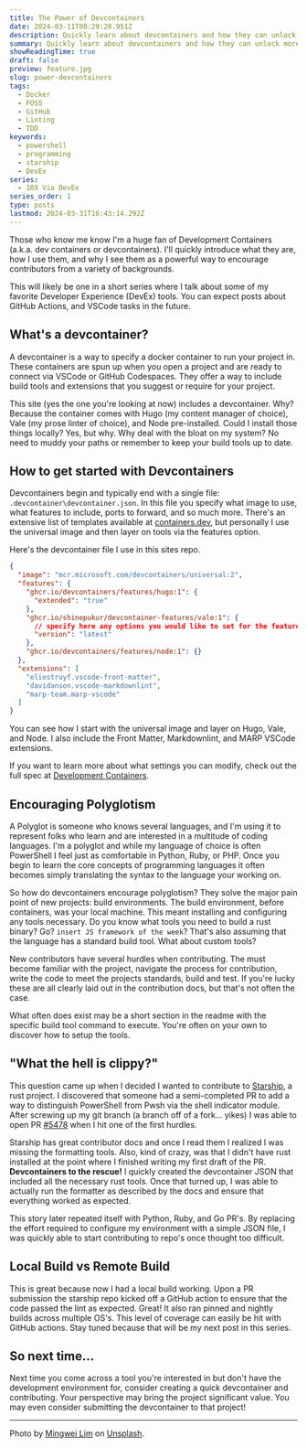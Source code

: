 ```yaml
---
title: The Power of Devcontainers
date: 2024-03-11T00:29:20.951Z
description: Quickly learn about devcontainers and how they can unlock more contributors to your projects.
summary: Quickly learn about devcontainers and how they can unlock more contributors to your projects.
showReadingTime: true
draft: false
preview: feature.jpg
slug: power-devcontainers
tags:
  - Docker
  - FOSS
  - GitHub
  - Linting
  - TDD
keywords:
  - powershell
  - programming
  - starship
  - DevEx
series:
  - 10X Via DevEx
series_order: 1
type: posts
lastmod: 2024-03-31T16:43:14.292Z
---
```


Those who know me know I'm a huge fan of Development Containers (a.k.a. dev
containers or devcontainers). I'll quickly introduce what they are, how I use
them, and why I see them as a powerful way to encourage contributors from a
variety of backgrounds.

This will likely be one in a short series where I talk about some of my favorite
Developer Experience (DevEx) tools. You can expect posts about GitHub Actions,
and VSCode tasks in the future.

## What's a devcontainer?

A devcontainer is a way to specify a docker container to run your project in.
These containers are spun up when you open a project and are ready to connect
via VSCode or GitHub Codespaces. They offer a way to include build tools and
extensions that you suggest or require for your project.

This site (yes the one you're looking at now) includes a devcontainer. Why? Because
the container comes with Hugo (my content manager of choice), Vale (my prose
linter of choice), and Node pre-installed. Could I install those things
locally? Yes, but why. Why deal with the bloat on my system? No need to muddy
your paths or remember to keep your build tools up to date.

## How to get started with Devcontainers

Devcontainers begin and typically end with a single file:
`.devcontainer\devcontainer.json`. In this file you specify what image to use,
what features to include, ports to forward, and so much more. There's an
extensive list of templates available at
[containers.dev](https://containers.dev/templates), but personally I use the
universal image and then layer on tools via the features option.

Here's the devcontainer file I use in this sites repo.

```json
{
  "image": "mcr.microsoft.com/devcontainers/universal:2",
  "features": {
    "ghcr.io/devcontainers/features/hugo:1": {
      "extended": "true"
    },
    "ghcr.io/shinepukur/devcontainer-features/vale:1": {
      // specify here any options you would like to set for the feature
      "version": "latest"
    },
    "ghcr.io/devcontainers/features/node:1": {}
  },
  "extensions": [
    "eliostruyf.vscode-front-matter",
    "davidanson.vscode-markdownlint",
    "marp-team.marp-vscode"
  ]
}
```

You can see how I start with the universal image and layer on Hugo, Vale, and
Node. I also include the Front Matter, Markdownlint, and MARP VSCode extensions.

If you want to learn more about what settings you can modify, check out the full
spec at [Development Containers](https://containers.dev/).

## Encouraging Polyglotism

A Polyglot is someone who knows several languages, and I'm using it to represent
folks who learn and are interested in a multitude of coding languages. I'm a
polyglot and while my language of choice is often PowerShell I feel just as
comfortable in Python, Ruby, or PHP. Once you begin to learn the core concepts
of programming languages it often becomes simply translating the syntax to the
language your working on.

So how do devcontainers encourage polyglotism? They solve the major pain point
of new projects: build environments. The build environment, before containers, was
your local machine. This meant installing and configuring any tools necessary.
Do you know what tools you need to build a rust binary? Go?
`insert JS framework of the week`? That's also assuming that the language has a
standard build tool. What about custom tools?

New contributors have several hurdles when contributing. The must become
familiar with the project, navigate the process for contribution, write the code
to meet the projects standards, build and test. If you're lucky these are all
clearly laid out in the contribution docs, but that's not often the case.

What often does exist may be a short section in the readme with the specific
build tool command to execute. You're often on your own to discover how to setup
the tools.

## "What the hell is clippy?"

This question came up when I decided I wanted to contribute to
[Starship](https://starship.rs), a rust project. I discovered that someone had a
semi-completed PR to add a way to distinguish PowerShell from Pwsh via the shell
indicator module. After screwing up my git branch (a branch off of a fork…
yikes) I was able to open PR
[#5478](https://github.com/starship/starship/pull/5478) when I hit one of the
first hurdles.

Starship has great contributor docs and once I read them I realized I was
missing the formatting tools. Also, kind of crazy, was that I didn't have rust
installed at the point where I finished writing my first draft of the PR.
**Devcontainers to the rescue!** I quickly created the devcontainer JSON that
included all the necessary rust tools. Once that turned up, I was able to
actually run the formatter as described by the docs and ensure that everything
worked as expected.

This story later repeated itself with Python, Ruby, and Go PR's. By replacing
the effort required to configure my environment with a simple JSON file, I
was quickly able to start contributing to repo's once thought too difficult.

## Local Build vs Remote Build

This is great because now I had a local build working. Upon a PR submission
the starship repo kicked off a GitHub action to ensure that the code passed
the lint as expected. Great! It also ran pinned and nightly builds across
multiple OS's. This level of coverage can easily be hit with GitHub actions.
Stay tuned because that will be my next post in this series.

## So next time...

Next time you come across a tool you're interested in but don't have the
development environment for, consider creating a quick devcontainer and
contributing. Your perspective may bring the project significant value. You may
even consider submitting the devcontainer to that project!

---

Photo by [Mingwei Lim](https://unsplash.com/@cmzw?utm_content=creditCopyText&utm_medium=referral&utm_source=unsplash) on [Unsplash](https://unsplash.com/photos/a-black-and-white-photo-of-a-spiral-design-K5T3UMuc114?utm_content=creditCopyText&utm_medium=referral&utm_source=unsplash).

